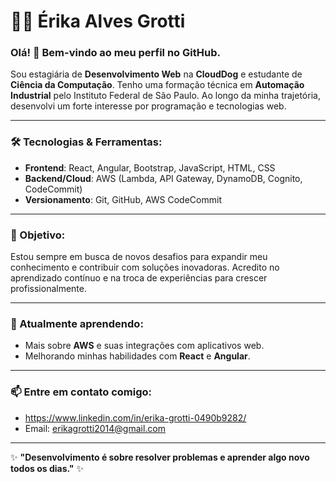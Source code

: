 # 👩‍💻 Érika Alves Grotti

### Olá! 👋 Bem-vindo ao meu perfil no GitHub.

Sou estagiária de **Desenvolvimento Web** na **CloudDog** e estudante de **Ciência da Computação**. Tenho uma formação técnica em **Automação Industrial** pelo Instituto Federal de São Paulo. Ao longo da minha trajetória, desenvolvi um forte interesse por programação e tecnologias web.

---

### 🛠️ Tecnologias & Ferramentas:
- **Frontend**: React, Angular, Bootstrap, JavaScript, HTML, CSS
- **Backend/Cloud**: AWS (Lambda, API Gateway, DynamoDB, Cognito, CodeCommit)
- **Versionamento**: Git, GitHub, AWS CodeCommit

---

### 🎯 Objetivo:
Estou sempre em busca de novos desafios para expandir meu conhecimento e contribuir com soluções inovadoras. Acredito no aprendizado contínuo e na troca de experiências para crescer profissionalmente.

---

### 🌱 Atualmente aprendendo:
- Mais sobre **AWS** e suas integrações com aplicativos web.
- Melhorando minhas habilidades com **React** e **Angular**.

---

### 📫 Entre em contato comigo:
- https://www.linkedin.com/in/erika-grotti-0490b9282/
- Email: erikagrotti2014@gmail.com

---

✨ **"Desenvolvimento é sobre resolver problemas e aprender algo novo todos os dias."** ✨
